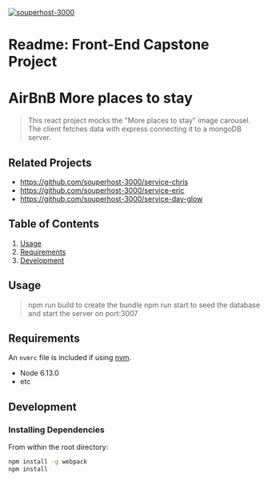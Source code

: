 [![souperhost-3000](https://circleci.com/gh/souperhost-3000/service-dannyhannyford.svg?style=shield)](https://circleci.com/gh/souperhost-3000/service-dannyhannyford)

# Readme: Front-End Capstone Project

# AirBnB More places to stay

> This react project mocks the "More places to stay" image carousel. The client fetches data with express connecting it to a mongoDB server.

## Related Projects

  - https://github.com/souperhost-3000/service-chris
  - https://github.com/souperhost-3000/service-eric
  - https://github.com/souperhost-3000/service-day-glow

## Table of Contents

1. [Usage](#Usage)
1. [Requirements](#requirements)
1. [Development](#development)

## Usage

> npm run build to create the bundle
> npm run start to seed the database and start the server on port:3007

## Requirements

An `nvmrc` file is included if using [nvm](https://github.com/creationix/nvm).

- Node 6.13.0
- etc

## Development

### Installing Dependencies

From within the root directory:

```sh
npm install -g webpack
npm install
```


